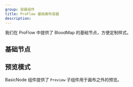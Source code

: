 ```yaml
---
group: 容器组件
title: ProFlow 基础画布容器
description:
---
```


我们在 ProFlow 中提供了 BloodMap 的基础节点，方便定制样式。

## 基础节点

## 预览模式

BasicNode 组件提供了 `Preview` 子组件用于画布之外的预览。

<code src="./demos/ProFlowDemo.tsx"></code>
